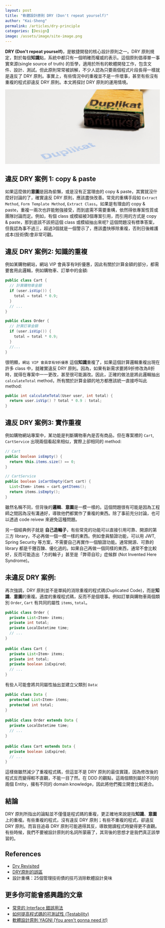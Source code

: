 ```yaml
---
layout: post
title: "軟體設計原則 DRY (Don't repeat yourself)"
author: "Kai-Sheng"
permalink: /articles/dry-principle
categories: [Design]
image: /assets/image/site-image.png
--- 
```


**DRY (Don't repeat yourself)**，是敏捷開發的核心設計原則之一。DRY 原則規定，對於每個**知識**點，系統中都只有一個明確而權威的表示。這個原則倡導單一事實來源(single source of truth) 的哲學，適用於所有的軟體開發工作，包含文件、設計、測試。但此原則常常被誤解，不少人認為只要兩個程式片段長得一樣就是違反了 DRY  原則。事實上，有些情況中的重複並不是一件壞事，甚至有些沒有重複的程式卻違反 DRY 原則。本文將探討 DRY 原則的運用情境。
 

![dry-principle](/assets/image/dry-principle.png?size=full)


## **違反 DRY 案例 1: copy & paste**

如果這麼做的**意圖**是因為偷懶，或是沒有正當理由的 copy & paste，其實就沒什麼好討論的了，確實違反 DRY 原則，應該盡快改善。常見的重構手段如 `Extract Method`, `Form Template Method`, `Extract Class`。如果是有理由的 copy & paste，重複一兩次也許能勉強接受，而到底需不需要重構，依然得依專案性質或團隊討論而定。例如，有個 class 或模組被3個專案引用，而引用的方式是 copy & paste，那到底該不該把這個 class 或模組抽出來呢? 這個問題沒有標準答案，但我認為事不過三，超過3個就是一個警示了，應該盡快移除重複，否則日後維護成本(技術債)會非常可觀。

## **違反 DRY 案例2: 知識的重複**

例如某購物網站，網站 VIP 會員享有9折優惠，因此有關於計算金額的部分，都需要套用此邏輯，例如購物車、訂單中的金額:

```java
public class Cart {
  // 計算購物車金額
  if (user.isVip()) {
    total = total * 0.9;
  }
  // ...
}
```
 
```java
public class Order {
  // 計算訂單金額
  if (user.isVip()) {
    total = total * 0.9;
  } 
  //...
}
```

很明顯，`網站 VIP 會員享有9折優惠` 這個**知識**重複了，如果這個計算邏輯重複出現在許多 class 中，就確實違反 DRY 原則。因為，如果有新需求要將9折修改為8折時，就得在專案中一一更改，甚至很可能漏改。因此，正確的做法是將此邏輯抽出 `calculateTotal` method，所有關於計算金額的地方都應該統一直接呼叫此 method:

```java
public int calculateTotal(User user, int total) {
  return user.isVip() ? total * 0.9 : total;
}
```

## **違反 DRY 案例3: 實作重複**

例如購物網站專案中，某功能是判斷購物車內是否有商品，但在專案裡的 `Cart`, `CartService` 出現兩個看起來相似，實際上卻相同的 method:

```java
// Cart
public boolean isEmpty() {
  return this.items.size() == 0;
}
```

```java
// CartService
public boolean isCartEmpty(Cart cart) {
  List<Item> items = cart.getItems();
  return items.isEmpty();
}
```

雖然名稱不同，但背後的**邏輯**、**意圖**是一模一樣的。這個問題很有可能是因為工程師之間因為沒有溝通好，導致他們都實作了重複的東西。除了事前充分討論，也可以透過 code reivew 來避免這種問題。

另一個經典例子就是 **自己造輪子**，有些常見的功能可以直接引用可靠、開源的第三方 library，不必再做一個一模一樣的東西。例如會員驗證功能，可以用 JWT, Spring Security 等方案，不需要自己再實作一個驗證功能。通常開源、可靠的 library 都是千錘百鍊、優化過的。如果自己再做一個同樣的東西，通常不會比較好，反而可能造出「方的輪子」甚至是「弊帚自珍」症候群 (Not Invented Here Syndrome)。
 
## **未違反 DRY 案例:**

再次強調，DRY 原則並不是單純的消除重複的程式碼(Duplicated Code)，而是**知識**、**意圖**的重複。適度的重複程式碼，反而不是個壞事。例如訂單與購物車兩個類別 `Order`, `Cart` 有共同的屬性 `items`, `total`。
```java
public class Order {
  private List<Item> items;
  private int total;
  private LocalDatetime time;
  // ...
}

public class Cart {
  private List<Item> items;
  private int total;
  private boolean isExpired;
  // ...
}
```
有些人可能會將共同屬性抽出並建立父類別 `Data`:


```java
public class Data {  
  protected List<Item> items;
  protected int total;
}

public class Order extends Data {  
  private LocalDatetime time;
  // ...
}

public class Cart extends Data {  
  private boolean isExpired;
  // ...
}
```

這樣做雖然減少了重複程式碼，但這並不是 DRY 原則的最佳實踐，因為修改後的程式反而變得較不直觀，不能一目了然。在 DDD 的觀點，這兩個類別屬於不同的兩個 Entity，擁有不同的 domain knowledge，因此將他們獨立開會比較適合。

## **結論**
DRY 原則所指出的論點並不僅僅是程式碼的重複，更正確地來說是指**知識**、**意圖**上的重複。有些重複的程式，沒有違反 DRY 原則；有些不重複的程式，卻違反 DRY 原則。而盲目追尋 DRY 原則可能適得其反，導致閱讀程式時變得更不直觀。有些時候，我們不要被設計原則的名詞所蒙蔽了，其背後的思想才是我們真正該學習的。

## **References** 
- [Dry Revisited](https://enterprisecraftsmanship.com/posts/dry-revisited/)
- [DRY原則的誤區](http://www.yinwang.org/blog-cn/2015/06/14/dry-principle)
- 設計重構：25個管理技術債的技巧消除軟體設計臭味

## **更多你可能會感興趣的文章**
- [常見的 Interface 錯誤用法](/articles/anti-pattern-of-java-interface-impl-style)
- [如何提高程式碼的可測試性 (Testability)](/articles/testability)
- [軟體設計原則 YAGNI (You aren't gonna need it!)](/articles/yagni-principle)